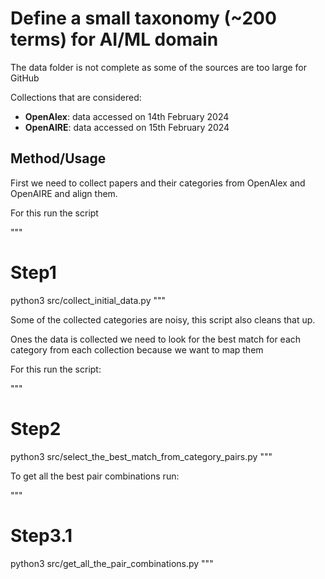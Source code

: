 # Define a small taxonomy (~200 terms) for AI/ML domain

The data folder is not complete as some of the sources are too large for GitHub

Collections that are considered:
- **OpenAlex**: data accessed on 14th February 2024
- **OpenAIRE**: data accessed on 15th February 2024

## Method/Usage

First we need to collect papers and their categories from OpenAlex and OpenAIRE and align them.

For this run the script 

"""
# Step1
python3 src/collect_initial_data.py
"""

Some of the collected categories are noisy, this script also cleans that up.

Ones the data is collected we need to look for the best match for each category from each collection because we want to map them

For this run the script:

"""
# Step2
python3 src/select_the_best_match_from_category_pairs.py
"""


To get all the best pair combinations run:

"""
# Step3.1

python3 src/get_all_the_pair_combinations.py
"""

